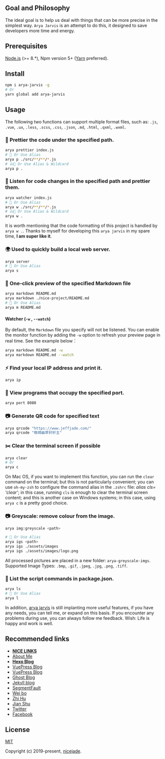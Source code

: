 
## Goal and Philosophy

The ideal goal is to help us deal with things that can be more precise in the simplest way. `Arya Jarvis` is an attempt to do this, it designed to save developers more time and energy.

## Prerequisites

[Node.js](https://nodejs.org/en/) (>= 8.\*), Npm version 5+ ([Yarn](https://www.jeffjade.com/2017/12/30/135-npm-vs-yarn-detial-memo/) preferred).

## Install

```bash
npm i arya-jarvis -g
# Or
yarn global add arya-jarvis
```

## Usage

The following two functions can support multiple format files, such as: `.js`, `.vue`, `.ux`, `.less`, `.scss`, `.css`, `.json`, `.md`, `.html`, `.qxml`, `.wxml`.

### 💄 Prettier the code under the specified path.

```bash
arya prettier index.js
# 👏 Or Use Alias
arya p ./src/**/**/*.js
# 👍🙌 Or Use Alias & Wildcard
arya p .
```

### 🔬 Listen for code changes in the specified path and prettier them.

```bash
arya watcher index.js
# 👏 Or Use Alias
arya w ./src/**/**/*.js
# 👍🙌 Or Use Alias & Wildcard
arya w .
```

It is worth mentioning that the code formatting of this project is handled by `arya w .`. Thanks to myself for developing this `arya jarvis` in my spare time, **I am super like it**.

### 🌍 Used to quickly build a local web server.

```bash
arya server
# 👏 Or Use Alias
arya s
```

### 🌊 One-click preview of the specified Markdown file

```bash
arya markdown README.md
arya markdown ./nice-project/README.md
# 👏 Or Use Alias
arya m README.md
```

#### Watcher (`-w` , `--watch`)

By default, the `Markdown` file you specify will not be listened. You can enable the monitor function by adding the `-w` option to refresh your preview page in real time. See the example below：

```bash
arya markdown README.md -w
arya markdown README.md --watch
```

### ⚡️ Find your local IP address and print it.

```bash
arya ip
```

### 👀 View programs that occupy the specified port.

```bash
arya port 8080
```

### 📷 Generate QR code for specified text

```bash
arya qrcode "https://www.jeffjade.com/"
arya qrcode "晚晴幽草轩轩主"
```

### ✂️ Clear the terminal screen if possible

```bash
arya clear
# Or
arya c
```

On Mac OS, if you want to implement this function, you can run the `clear` command on the terminal; but this is not particularly convenient; you can use `oh-my-zsh` to configure the command alias in the `.zshrc` file: _alias cls= 'clear'_; in this case, running `cls` is enough to clear the terminal screen content; and this is another case on Windows systems; in this case, using `arya c` is a pretty good choice.

### 📷 Greyscale: remove colour from the image.

```bash
arya img:greyscale <path>

# 👏 Or Use Alias
arya igs <path>
arya igs ./assets/images
arya igs ./assets/images/logo.png
```

All processed pictures are placed in a new folder: `arya-greyscale-imgs`. Supported Image Types: `.bmp`, `.gif`, `.jpeg`, `.jpg`, `.png`, `.tiff`.

### 🚝 List the script commands in package.json.

```bash
arya ls
# 👏 Or Use Alias
arya l
```

In addition, [arya jarvis](https://github.com/nicejade/arya-jarvis) is still implanting more useful features, if you have any needs, you can tell me, or expand on this basis. If you encounter any problems during use, you can always follow me feedback. Wish: Life is happy and work is well.

## Recommended links

- [**NICE LINKS**](https://nicelinks.site/?utm_source=github.com)
- [About Me](https://about.me/nicejade/?utm_source=github.com)
- [**Hexo Blog**](https://jeffjade.com/?utm_source=github.com)
- [VuePress Blog](https://www.lovejade.cn/?utm_source=github.com)
- [VuePress Blog](https://nice.lovejade.cn/?utm_source=github.com)
- [Ghost Blog](https://quickapp.lovejade.cn/?utm_source=github.com)
- [Jekyll blog](https://blog.lovejade.cn/?utm_source=github.com)
- [SegmentFault](https://segmentfault.com/u/jeffjade)
- [Wei bo](http://weibo.com/jeffjade/)
- [Zhi Hu](https://www.zhihu.com/people/yang-qiong-pu/)
- [Jian Shu](http://www.jianshu.com/u/9aae3d8f4c3d)
- [Twitter](https://twitter.com/nicejadeyang)
- [Facebook](https://www.facebook.com/nice.jade.yang)

## License

[MIT](http://opensource.org/licenses/MIT)

Copyright (c) 2019-present, [nicejade](https://aboutme.lovejade.cn/?utm_source=arya-jarvis).